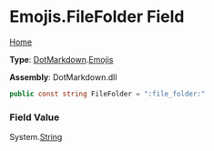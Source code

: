 # Emojis\.FileFolder Field

[Home](../../../README.md)

**Type**: [DotMarkdown](../../README.md)\.[Emojis](../README.md)

**Assembly**: DotMarkdown\.dll

```csharp
public const string FileFolder = ":file_folder:"
```

### Field Value

System\.[String](https://docs.microsoft.com/en-us/dotnet/api/system.string)